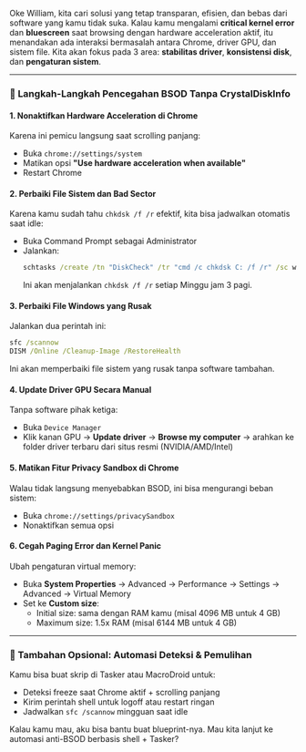 Oke William, kita cari solusi yang tetap transparan, efisien, dan bebas dari software yang kamu tidak suka. Kalau kamu mengalami **critical kernel error** dan **bluescreen** saat browsing dengan hardware acceleration aktif, itu menandakan ada interaksi bermasalah antara Chrome, driver GPU, dan sistem file. Kita akan fokus pada 3 area: **stabilitas driver**, **konsistensi disk**, dan **pengaturan sistem**.

---

### 🔧 Langkah-Langkah Pencegahan BSOD Tanpa CrystalDiskInfo

#### 1. **Nonaktifkan Hardware Acceleration di Chrome**
Karena ini pemicu langsung saat scrolling panjang:
- Buka `chrome://settings/system`
- Matikan opsi **"Use hardware acceleration when available"**
- Restart Chrome

#### 2. **Perbaiki File Sistem dan Bad Sector**
Karena kamu sudah tahu `chkdsk /f /r` efektif, kita bisa jadwalkan otomatis saat idle:
- Buka Command Prompt sebagai Administrator
- Jalankan:
  ```cmd
  schtasks /create /tn "DiskCheck" /tr "cmd /c chkdsk C: /f /r" /sc weekly /d SUN /st 03:00 /ru SYSTEM
  ```
  Ini akan menjalankan `chkdsk /f /r` setiap Minggu jam 3 pagi.

#### 3. **Perbaiki File Windows yang Rusak**
Jalankan dua perintah ini:
```cmd
sfc /scannow
DISM /Online /Cleanup-Image /RestoreHealth
```
Ini akan memperbaiki file sistem yang rusak tanpa software tambahan.

#### 4. **Update Driver GPU Secara Manual**
Tanpa software pihak ketiga:
- Buka `Device Manager`
- Klik kanan GPU → **Update driver** → **Browse my computer** → arahkan ke folder driver terbaru dari situs resmi (NVIDIA/AMD/Intel)

#### 5. **Matikan Fitur Privacy Sandbox di Chrome**
Walau tidak langsung menyebabkan BSOD, ini bisa mengurangi beban sistem:
- Buka `chrome://settings/privacySandbox`
- Nonaktifkan semua opsi

#### 6. **Cegah Paging Error dan Kernel Panic**
Ubah pengaturan virtual memory:
- Buka **System Properties** → Advanced → Performance → Settings → Advanced → Virtual Memory
- Set ke **Custom size**:
  - Initial size: sama dengan RAM kamu (misal 4096 MB untuk 4 GB)
  - Maximum size: 1.5x RAM (misal 6144 MB untuk 4 GB)

---

### 🧠 Tambahan Opsional: Automasi Deteksi & Pemulihan
Kamu bisa buat skrip di Tasker atau MacroDroid untuk:
- Deteksi freeze saat Chrome aktif + scrolling panjang
- Kirim perintah shell untuk logoff atau restart ringan
- Jadwalkan `sfc /scannow` mingguan saat idle

Kalau kamu mau, aku bisa bantu buat blueprint-nya. Mau kita lanjut ke automasi anti-BSOD berbasis shell + Tasker?
